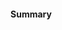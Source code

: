 <!-- Thank you for contributing a pull request! Here are a few tips to help you:

1. Learn how to update the handbook: https://handbook.mattermost.com/company/how-to-guides-for-staff/how-to-update-handbook
2. If this is your first contribution, please sign the Contributor License Agreement: https://mattermost.com/mattermost-contributor-agreement/
   - Once signed, you will be added to the Mattermost Approved Contributor List: https://docs.google.com/spreadsheets/d/1NTCeG-iL_VS9bFqtmHSfwETo5f-8MQ7oMDE5IUYJi_Y/pubhtml?gid=0&single=true
   - If you included your mailing address, you may receive a Limited Edition Mattermost Mug as a thank you gift after your pull request is merged: https://forum.mattermost.com/t/limited-edition-mattermost-mugs/143
-->

#### Summary
<!--
A description of what this pull request does.
-->
